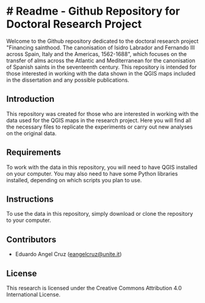 # # Readme - Github Repository for Doctoral Research Project

Welcome to the Github repository dedicated to the doctoral research project "Financing sainthood. The canonisation of Isidro Labrador and Fernando III across Spain, Italy and the Americas, 1562-1688", which focuses on the transfer of alms across the Atlantic and Mediterranean for the canonisation of Spanish saints in the seventeenth century. This repository is intended for those interested in working with the data shown in the QGIS maps included in the dissertation and any possible publications.

## Introduction

This repository was created for those who are interested in working with the data used for the QGIS maps in the research project. Here you will find all the necessary files to replicate the experiments or carry out new analyses on the original data.

## Requirements

To work with the data in this repository, you will need to have QGIS installed on your computer. You may also need to have some Python libraries installed, depending on which scripts you plan to use.

## Instructions

To use the data in this repository, simply download or clone the repository to your computer.

## Contributors

- Eduardo Angel Cruz (eangelcruz@unite.it)

## License

This research is licensed under the Creative Commons Attribution 4.0 International License.
